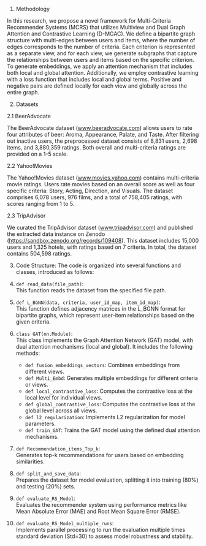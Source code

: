 1. Methodology

In this research, we propose a novel framework for Multi-Criteria Recommender Systems (MCRS) that utilizes Multiview and Dual Graph Attention and Contrastive Learning (D-MGAC). We define a bipartite graph structure with multi-edges between users and items, where the number of edges corresponds to the number of criteria. Each criterion is represented as a separate view, and for each view, we generate subgraphs that capture the relationships between users and items based on the specific criterion. To generate embeddings, we apply an attention mechanism that includes both local and global attention. Additionally, we employ contrastive learning with a loss function that includes local and global terms. Positive and negative pairs are defined locally for each view and globally across the entire graph.

2. Datasets

2.1 BeerAdvocate

The BeerAdvocate dataset (www.beeradvocate.com) allows users to rate four attributes of beer: Aroma, Appearance, Palate, and Taste. After filtering out inactive users, the preprocessed dataset consists of 8,831 users, 2,698 items, and 3,880,359 ratings. Both overall and multi-criteria ratings are provided on a 1–5 scale.

2.2 Yahoo!Movies

The Yahoo!Movies dataset (www.movies.yahoo.com) contains multi-criteria movie ratings. Users rate movies based on an overall score as well as four specific criteria: Story, Acting, Direction, and Visuals. The dataset comprises 6,078 users, 976 films, and a total of 758,405 ratings, with scores ranging from 1 to 5.

2.3 TripAdvisor

We curated the TripAdvisor dataset (www.tripadvisor.com) and published the extracted data instance on Zenodo (https://sandbox.zenodo.org/records/109408). This dataset includes 15,000 users and 1,325 hotels, with ratings based on 7 criteria. In total, the dataset contains 504,598 ratings.

3. Code Structure:
   The code is organized into several functions and classes, introduced as follows:

1. `def read_data(file_path)`:  
   This function reads the dataset from the specified file path.

2. `def L_BGNN(data, criteria, user_id_map, item_id_map)`:  
   This function defines adjacency matrices in the L_BGNN format for bipartite graphs, which represent user-item relationships based on the given criteria.

3. `class GAT(nn.Module)`:  
   This class implements the Graph Attention Network (GAT) model, with dual attention mechanisms (local and global). It includes the following methods:
   
   - `def fusion_embeddings_vectors`: Combines embeddings from different views.
   - `def Multi_Embd`: Generates multiple embeddings for different criteria or views.
   - `def local_contrastive_loss`: Computes the contrastive loss at the local level for individual views.
   - `def global_contrastive_loss`: Computes the contrastive loss at the global level across all views.
   - `def l2_regularization`: Implements L2 regularization for model parameters.
   - `def train_GAT`: Trains the GAT model using the defined dual attention mechanisms.

4. `def Recommendation_items_Top_k`:  
   Generates top-k recommendations for users based on embedding similarities.

5. `def split_and_save_data`:  
   Prepares the dataset for model evaluation, splitting it into training (80%) and testing (20%) sets.

6. `def evaluate_RS_Model`:  
   Evaluates the recommender system using performance metrics like Mean Absolute Error (MAE) and Root Mean Square Error (RMSE).

7. `def evaluate_RS_Model_multiple_runs`:  
   Implements parallel processing to run the evaluation multiple times standard deviation (Std=30) to assess model robustness and stability.

